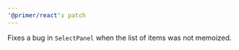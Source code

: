 ```yaml
---
'@primer/react': patch
---
```


Fixes a bug in `SelectPanel` when the list of items was not memoized.
